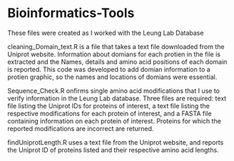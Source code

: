 # Bioinformatics-Tools
These files were created as I worked with the Leung Lab Database

cleaning_Domain_text.R is a file that takes a text file downloaded from the Uniprot website. Information about domians for each protien in the file is extracted 
and the Names, details and amino acid positions of each domain is reported. This code was developed to add domian information to a protien graphic, so the names 
and locations of domians were essential.

Sequence_Check.R onfirms single amino acid modifications that I use to verify information in the Leung Lab database. Three files are required: 
text file listing the Uniprot IDs for proteins of interest, a text file listing the respective modifications for each protein of interest, 
and a FASTA file containing information on each protein of interest. Proteins for which the reported modifications are incorrect are returned.

findUniprotLength.R uses a text file from the Uniprot website, and reports the Uniprot ID of proteins listed and their respective amino acid lengths.
